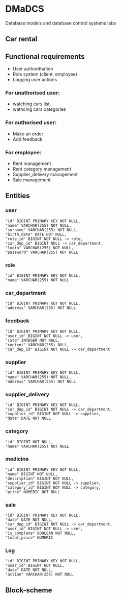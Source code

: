 # DMaDCS
Database models and database control systems labs
## Car rental
## Functional requirements
* User authorithation
* Role system (client, employee)
* Logging user actions
### For unathorised user:
* watching cars list
* wathcing cars categories
### For authorised user:
* Make an order
* Add feedback
### For employee:
* Rent management
* Rent category management
* Supplier_delivery management
* Sale management
## Entities
### user
    "id" BIGINT PRIMARY KEY NOT NULL,
    "name" VARCHAR(255) NOT NULL,
    "surname" VARCHAR(255) NOT NULL,
    "birth_date" DATE NOT NULL,
    "role_id" BIGINT NOT NULL -> role,
    "car_dep_id" BIGINT NULL -> car_department,
    "login" VARCHAR(255) NOT NULL,
    "password" VARCHAR(255) NOT NULL
### role
    "id" BIGINT PRIMARY KEY NOT NULL,
    "name" VARCHAR(255) NOT NULL
### car_department
    "id" BIGINT PRIMARY KEY NOT NULL,
    "address" VARCHAR(255) NOT NULL
### feedback
    "id" BIGINT PRIMARY KEY NOT NULL,
    "user_id" BIGINT NOT NULL -> user,
    "rate" INTEGER NOT NULL,
    "content" VARCHAR(255) NULL,
    "car_dep_id" BIGINT NOT NULL -> car_department
### supplier
    "id" BIGINT PRIMARY KEY NOT NULL,
    "name" VARCHAR(255) NOT NULL,
    "address" VARCHAR(255) NOT NULL
### supplier_delivery
    "id" BIGINT PRIMARY KEY NOT NULL,
    "car_dep_id" BIGINT NOT NULL -> car_department,
    "supplier_id" BIGINT NOT NULL -> supplier,
    "date" DATE NOT NULL
### category
    "id" BIGINT NOT NULL,
    "name" VARCHAR(255) NOT NULL
### medicine
    "id" BIGINT PRIMARY KEY NOT NULL,
    "name" BIGINT NOT NULL,
    "description" BIGINT NOT NULL,
    "supplier_id" BIGINT NOT NULL -> supplier,
    "category_id" BIGINT NOT NULL -> category,
    "price" NUMERIC NOT NULL
### sale
    "id" BIGINT PRIMARY KEY NOT NULL,
    "date" DATE NOT NULL,
    "car_dep_id" BIGINT NOT NULL -> car_department,
    "user_id" BIGINT NOT NULL -> user,
    "is_complete" BOOLEAN NOT NULL,
    "total_price" NUMERIC
### Log
    "id" BIGINT PRIMARY KEY NOT NULL,
    "user_id" BIGINT NOT NULL,
    "date" DATE NOT NULL,
    "action" VARCHAR(255) NOT NULL
## Block-scheme
